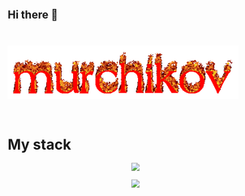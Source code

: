 ## Hi there 👋
<p align="center">
  <br>
  
  [![me.hikka.xyz](cooltext.gif)](https://me.hikka.xyz)
  
  <br>
</p>
<p align="center">
<h1>My stack </h1>
</p>
<p align="center">
  <a href="https://murchikov.ru">
    <img src="https://skillicons.dev/icons?i=vue,nuxt,tailwind,&theme=dark" />
  </a>
</p>
<p align="center">
  <a href="[https://murchikov.ru](https://wakatime.com/@73d55472-b0c7-4fe5-9225-0116e74d96ad)">
   <img src="https://wakatime.com/badge/user/73d55472-b0c7-4fe5-9225-0116e74d96ad.svg"
  </a>
</p>
